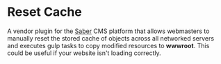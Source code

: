 # Reset Cache
A vendor plugin for the [Saber](https://github.com/Datasilk/Saber) CMS platform that allows webmasters to manually reset the stored cache of objects across all networked servers and executes gulp tasks to copy modified resources to **wwwroot**. This could be useful if your website isn't loading correctly.